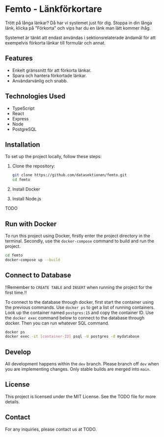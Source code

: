 # Femto - Länkförkortare

Trött på långa länkar? Då har vi systemet just för dig. Stoppa in din långa länk, klicka på "Förkorta" och vips har du en länk man lätt kommer ihåg.

Systemet är tänkt att endast användas i sektionsrelaterade ändamål för att exempelvis förkorta länkar till formulär och annat.

## Features
- Enkelt gränssnitt för att förkorta länkar.
- Spara och hantera förkortade länkar.
- Användarvänlig och snabb.

## Technologies Used
- TypeScript
- React
- Express
- Node
- PostgreSQL

## Installation
To set up the project locally, follow these steps:

1. Clone the repository:
   ```bash
   git clone https://github.com/datasektionen/femto.git
   cd femto
   ```

2. Install Docker
   
3. Install Node.js

TODO

## Run with Docker
To run this project using Docker, firstly enter the project directory in the terminal. Secondly, use the `docker-compose` command to build and run the project.

```bash
cd femto
docker-compose up --build
```

## Connect to Database
‼️Remember to `CREATE TABLE` and `INSERT` when running the project for the first time.‼️

To connect to the database through docker, first start the container using the previous commands.
Use `docker ps` to get a list of running containers.
Look up the container named `postgres:15` and copy the container ID.
Use the `docker exec` command below to connect to the database through docker.
Then you can run whatever SQL command.

```bash
docker ps
docker exec -it [container-ID] psql -U postgres -d mydatabase
```

## Develop
All development happens within the `dev` branch. Please branch off `dev` when you are implementing changes. Only stable builds are merged into `main`.

## License
This project is licensed under the MIT License. See the TODO file for more details.

## Contact
For any inquiries, please contact us at TODO.
